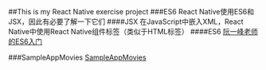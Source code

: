 ##This is my React Native exercise project
###ES6
React Native使用ES6和JSX，因此有必要了解一下它们
####JSX
在JavaScript中嵌入XML，React Native中使用React Native组件标签（类似于HTML标签）
####ES6
[阮一峰老师的ES6入门](http://es6.ruanyifeng.com/ "ES6入门")

###SampleAppMovies
[SampleAppMovies](http://reactnative.cn/docs/0.30/sample-application-movies.html "SampleAppMovies")
